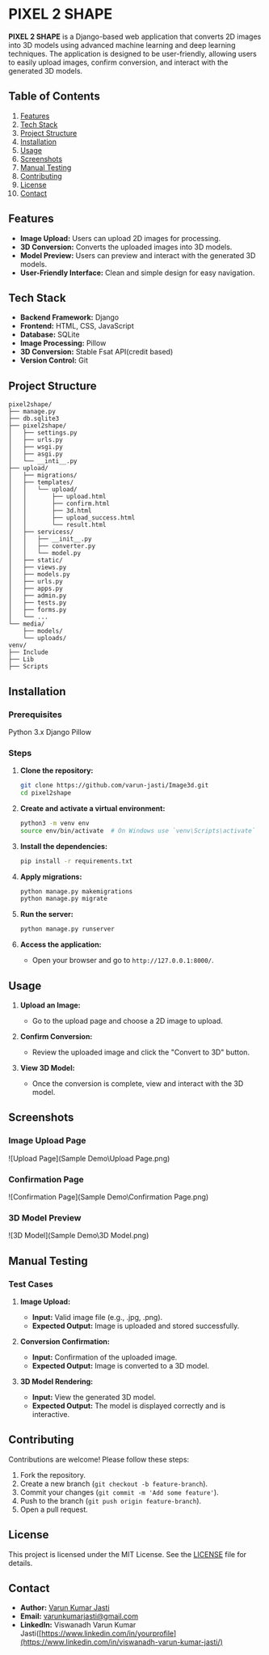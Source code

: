 # PIXEL 2 SHAPE

**PIXEL 2 SHAPE** is a Django-based web application that converts 2D images into 3D models using advanced machine learning and deep learning techniques. The application is designed to be user-friendly, allowing users to easily upload images, confirm conversion, and interact with the generated 3D models.

## Table of Contents

1. [Features](#features)
2. [Tech Stack](#tech-stack)
3. [Project Structure](#project-structure)
4. [Installation](#installation)
5. [Usage](#usage)
6. [Screenshots](#screenshots)
7. [Manual Testing](#manual-testing)
8. [Contributing](#contributing)
9. [License](#license)
10. [Contact](#contact)

## Features

- **Image Upload:** Users can upload 2D images for processing.
- **3D Conversion:** Converts the uploaded images into 3D models.
- **Model Preview:** Users can preview and interact with the generated 3D models.
- **User-Friendly Interface:** Clean and simple design for easy navigation.

## Tech Stack

- **Backend Framework:** Django
- **Frontend:** HTML, CSS, JavaScript
- **Database:** SQLite 
- **Image Processing:** Pillow
- **3D Conversion:** Stable Fsat API(credit based)
- **Version Control:** Git

## Project Structure

```plaintext
pixel2shape/
├── manage.py
├── db.sqlite3
├── pixel2shape/
│   ├── settings.py
│   ├── urls.py
│   ├── wsgi.py
│   ├── asgi.py
│   └── __inti__.py
├── upload/
│   ├── migrations/
│   ├── templates/
│   │   └── upload/
│   │       ├── upload.html
│   │       ├── confirm.html
│   │       ├── 3d.html
│   │       ├── upload_success.html
│   │       └── result.html
│   ├── servicess/
│   │   ├── __init__.py
│   │   ├── converter.py
│   │   └── model.py
│   ├── static/
│   ├── views.py
│   ├── models.py
│   ├── urls.py
│   ├── apps.py
│   ├── admin.py
│   ├── tests.py
│   ├── forms.py
│   └── ...
└── media/
    ├── models/
    └── uploads/
venv/
├── Include
├── Lib
├── Scripts
```

## Installation

### Prerequisites

Python 3.x
Django
Pillow

### Steps

1. **Clone the repository:**

   ```bash
   git clone https://github.com/varun-jasti/Image3d.git
   cd pixel2shape
   ```

2. **Create and activate a virtual environment:**

   ```bash
   python3 -m venv env
   source env/bin/activate  # On Windows use `venv\Scripts\activate`
   ```

3. **Install the dependencies:**

   ```bash
   pip install -r requirements.txt
   ```

4. **Apply migrations:**

   ```bash
   python manage.py makemigrations
   python manage.py migrate
   ```

5. **Run the server:**

   ```bash
   python manage.py runserver
   ```

6. **Access the application:**
   - Open your browser and go to `http://127.0.0.1:8000/`.

## Usage

1. **Upload an Image:**
   - Go to the upload page and choose a 2D image to upload.
  
2. **Confirm Conversion:**
   - Review the uploaded image and click the "Convert to 3D" button.

3. **View 3D Model:**
   - Once the conversion is complete, view and interact with the 3D model.

## Screenshots

### Image Upload Page
![Upload Page](Sample Demo\Upload Page.png)

### Confirmation Page
![Confirmation Page](Sample Demo\Confirmation Page.png)

### 3D Model Preview
![3D Model](Sample Demo\3D Model.png)

## Manual Testing

### Test Cases

1. **Image Upload:**
   - **Input:** Valid image file (e.g., .jpg, .png).
   - **Expected Output:** Image is uploaded and stored successfully.

2. **Conversion Confirmation:**
   - **Input:** Confirmation of the uploaded image.
   - **Expected Output:** Image is converted to a 3D model.

3. **3D Model Rendering:**
   - **Input:** View the generated 3D model.
   - **Expected Output:** The model is displayed correctly and is interactive.

## Contributing

Contributions are welcome! Please follow these steps:

1. Fork the repository.
2. Create a new branch (`git checkout -b feature-branch`).
3. Commit your changes (`git commit -m 'Add some feature'`).
4. Push to the branch (`git push origin feature-branch`).
5. Open a pull request.

## License

This project is licensed under the MIT License. See the [LICENSE](LICENSE) file for details.

## Contact

- **Author:** [Varun Kumar Jasti](https://github.com/varun-jasti)
- **Email:** varunkumarjasti@gmail.com
- **LinkedIn:** Viswanadh Varun Kumar Jasti([https://www.linkedin.com/in/yourprofile](https://www.linkedin.com/in/viswanadh-varun-kumar-jasti/)
